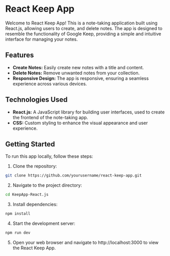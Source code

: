 # React Keep App

Welcome to React Keep App! This is a note-taking application built using React.js, allowing users to create, and delete notes. The app is designed to resemble the functionality of Google Keep, providing a simple and intuitive interface for managing your notes.

## Features

- **Create Notes:** Easily create new notes with a title and content.
- **Delete Notes:** Remove unwanted notes from your collection.
- **Responsive Design:** The app is responsive, ensuring a seamless experience across various devices.

## Technologies Used

- **React.js:** A JavaScript library for building user interfaces, used to create the frontend of the note-taking app.
- **CSS:** Custom styling to enhance the visual appearance and user experience.

## Getting Started

To run this app locally, follow these steps:

1. Clone the repository:

```bash
git clone https://github.com/yourusername/react-keep-app.git
```

2. Navigate to the project directory:

```bash
cd KeepApp-React.js
```

3. Install dependencies:

```bash
npm install
```

4. Start the development server:

```bash
npm run dev
```

5. Open your web browser and navigate to http://localhost:3000 to view the React Keep App.
